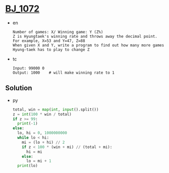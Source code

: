 # [BJ_1072](https://acmicpc.net/problem/1072)

* en

  ```en
  Number of games: X/ Winning game: Y (Z%)
  Z is Hyungtaek's winning rate and throws away the decimal point. For example, X=53 and Y=47, Z=88
  When given X and Y, write a program to find out how many more games Hyung-taek has to play to change Z
  ```

* tc

  ```tc
  Input: 99000 0
  Output: 1000    # will make winning rate to 1
  ```

## Solution

* py

  ```py
  total, win = map(int, input().split())
  z = int(100 * win / total)
  if z >= 99:
    print(-1)
  else:
    lo, hi = 0, 1000000000
    while lo < hi:
      mi = (lo + hi) // 2
      if z < 100 * (win + mi) // (total + mi):
        hi = mi
      else:
        lo = mi + 1
    print(lo)
  ```
